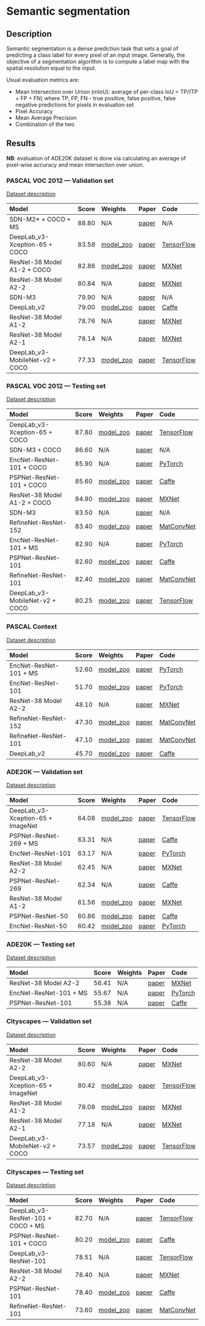 # Semantic segmentation

## Description

Semantic segmentation is a dense prediction task that sets a goal of predicting
a class label for every pixel of an input image. Generally, the objective of a
segmentation algorithm is to compute a label map with the spatial resolution
equal to the input.

Usual evaluation metrics are:

* Mean Intersection over Union (mIoU): average of per-class IoU = TP/(TP + FP + FN)
where TP, FP, FN - true positive, false positive, false negative
predictions for pixels in evaluation set
* Pixel Accuracy
* Mean Average Precision
* Combination of the two

## Results

**NB**: evaluation of ADE20K dataset is done via calculating an average of pixel-wise accuracy and mean intersection over union.

### PASCAL VOC 2012 — Validation set

[Dataset description](datasets/pascal_voc_2012_segmentation.md)

| Model | Score | Weights | Paper | Code |
|:------|:-----:|:--------|:------|:-----|
| SDN-M2* + COCO + MS                | 88.80 | N/A | [paper](https://arxiv.org/abs/1708.04943) | N/A |
| DeepLab_v3-Xception-65 + COCO      | 83.58 | [model_zoo](http://download.tensorflow.org/models/deeplabv3_pascal_train_aug_2018_01_04.tar.gz) | [paper](https://arxiv.org/abs/1706.05587) | [TensorFlow](https://github.com/tensorflow/models/tree/master/research/deeplab) |
| ResNet-38 Model A1-2  + COCO       | 82.86 | [model_zoo](https://cloudstor.aarnet.edu.au/plus/index.php/s/JKWePbLPlpfRDW4) | [paper](https://arxiv.org/abs/1611.10080) | [MXNet](https://github.com/itijyou/ademxapp) |
| ResNet-38 Model A2-2               | 80.84 | N/A | [paper](https://arxiv.org/abs/1611.10080) | [MXNet](https://github.com/itijyou/ademxapp) |
| SDN-M3                             | 79.90 | N/A | [paper](https://arxiv.org/abs/1708.04943) | N/A |
| DeepLab_v2                         | 79.00 | [model_zoo](https://bitbucket.org/aquariusjay/deeplab-public-ver2) | [paper](https://arxiv.org/abs/1606.00915) | [Caffe](https://bitbucket.org/aquariusjay/deeplab-public-ver2) |
| ResNet-38 Model A1-2               | 78.76 | N/A | [paper](https://arxiv.org/abs/1611.10080) | [MXNet](https://github.com/itijyou/ademxapp) |
| ResNet-38 Model A2-1               | 78.14 | N/A | [paper](https://arxiv.org/abs/1611.10080) | [MXNet](https://github.com/itijyou/ademxapp) |
| DeepLab_v3-MobileNet-v2 + COCO     | 77.33 | [model_zoo](http://download.tensorflow.org/models/deeplabv3_mnv2_pascal_train_aug_2018_01_29.tar.gz) | [paper](https://arxiv.org/abs/1706.05587) | [TensorFlow](https://github.com/tensorflow/models/tree/master/research/deeplab) |

### PASCAL VOC 2012 — Testing set

[Dataset description](datasets/pascal_voc_2012_segmentation.md)

| Model | Score | Weights | Paper | Code |
|:------|:-----:|:--------|:------|:-----|
| DeepLab_v3-Xception-65 + COCO      | 87.80 | [model_zoo](http://download.tensorflow.org/models/deeplabv3_pascal_trainval_2018_01_04.tar.gz) | [paper](https://arxiv.org/abs/1706.05587) | [TensorFlow](https://github.com/tensorflow/models/tree/master/research/deeplab) |
| SDN-M3 + COCO                      | 86.60 | N/A | [paper](https://arxiv.org/abs/1708.04943) | N/A |
| EncNet-ResNet-101 + COCO           | 85.90 | N/A | [paper](https://arxiv.org/abs/1803.08904) | [PyTorch](https://github.com/zhanghang1989/PyTorch-Encoding) |
| PSPNet-ResNet-101 + COCO           | 85.60 | [model_zoo](https://drive.google.com/open?id=0BzaU285cX7TCNVhETE5vVUdMYk0) | [paper](https://arxiv.org/abs/1612.01105) | [Caffe](https://github.com/hszhao/PSPNet)|
| ResNet-38 Model A1-2 + COCO        | 84.90 | [model_zoo](https://cloudstor.aarnet.edu.au/plus/index.php/s/YqNptRcboMD44Kd) | [paper](https://arxiv.org/abs/1611.10080) | [MXNet](https://github.com/itijyou/ademxapp) |
| SDN-M3                             | 83.50 | N/A | [paper](https://arxiv.org/abs/1708.04943) | N/A |
| RefineNet-ResNet-152               | 83.40 | [model_zoo](https://drive.google.com/open?id=1SMROCLfXldmCFnkCcCDyGWB0BSrttDMw) | [paper](https://arxiv.org/abs/1611.06612) | [MatConvNet](https://github.com/guosheng/refinenet) |
| EncNet-ResNet-101 + MS             | 82.90 | N/A | [paper](https://arxiv.org/abs/1803.08904) | [PyTorch](https://github.com/zhanghang1989/PyTorch-Encoding) |
| PSPNet-ResNet-101                  | 82.60 | [model_zoo](https://drive.google.com/open?id=0BzaU285cX7TCNVhETE5vVUdMYk0) | [paper](https://arxiv.org/abs/1612.01105) | [Caffe](https://github.com/hszhao/PSPNet) |
| RefineNet-ResNet-101               | 82.40 | [model_zoo](https://drive.google.com/open?id=1zaPvO9GRLWaEX9F_7puM5h7_CxOeNkfq) | [paper](https://arxiv.org/abs/1611.06612) | [MatConvNet](https://github.com/guosheng/refinenet) |
| DeepLab_v3-MobileNet-v2 + COCO     | 80.25 | [model_zoo](http://download.tensorflow.org/models/deeplabv3_mnv2_pascal_trainval_2018_01_29.tar.gz) | [paper](https://arxiv.org/abs/1706.05587) | [TensorFlow](https://github.com/tensorflow/models/tree/master/research/deeplab) |

### PASCAL Context

[Dataset description](datasets/pascal_context.md)

| Model | Score | Weights | Paper | Code |
|:------|:-----:|:--------|:------|:-----|
| EncNet-ResNet-101 + MS             | 52.60 | [model_zoo](https://hangzh.s3.amazonaws.com/encoding/models/encnet_resnet101_pcontext-6f7c3722.zip) | [paper](https://arxiv.org/abs/1803.08904) | [PyTorch](https://github.com/zhanghang1989/PyTorch-Encoding) |
| EncNet-ResNet-101                  | 51.70 | [model_zoo](https://hangzh.s3.amazonaws.com/encoding/models/encnet_resnet101_pcontext-6f7c3722.zip) | [paper](https://arxiv.org/abs/1803.08904) | [PyTorch](https://github.com/zhanghang1989/PyTorch-Encoding) |
| ResNet-38 Model A2-2               | 48.10 | N/A | [paper](https://arxiv.org/abs/1611.10080) | [MXNet](https://github.com/itijyou/ademxapp) |
| RefineNet-ResNet-152               | 47.30 | [model_zoo](https://drive.google.com/open?id=1eGEhsG0qCbsots5PCS6lLgVSKsHba1-M) | [paper](https://arxiv.org/abs/1611.06612) | [MatConvNet](https://github.com/guosheng/refinenet) |
| RefineNet-ResNet-101               | 47.10 | [model_zoo](https://drive.google.com/open?id=1v5MDf0_TBx4XLTEMR3mMNvnYDPacW9_o) | [paper](https://arxiv.org/abs/1611.06612) | [MatConvNet](https://github.com/guosheng/refinenet) |
| DeepLab_v2                         | 45.70 | [model_zoo](https://bitbucket.org/aquariusjay/deeplab-public-ver2) | [paper](https://arxiv.org/abs/1606.00915) | [Caffe](https://bitbucket.org/aquariusjay/deeplab-public-ver2) |

### ADE20K — Validation set

[Dataset description](datasets/ade20k.md)

| Model | Score | Weights | Paper | Code |
|:------|:-----:|:--------|:------|:-----|
| DeepLab_v3-Xception-65 + ImageNet  | 64.08 | [model_zoo](http://download.tensorflow.org/models/deeplabv3_xception_ade20k_train_2018_05_29.tar.gz) | [paper](https://arxiv.org/abs/1706.05587) | [TensorFlow](https://github.com/tensorflow/models/tree/master/research/deeplab) |
| PSPNet-ResNet-269 + MS             | 63.31 | N/A | [paper](https://arxiv.org/abs/1612.01105) | [Caffe](https://github.com/hszhao/PSPNet) |
| EncNet-ResNet-101                  | 63.17 | N/A | [paper](https://arxiv.org/abs/1803.08904) | [PyTorch](https://github.com/zhanghang1989/PyTorch-Encoding) |
| ResNet-38 Model A2-2               | 62.45 | N/A | [paper](https://arxiv.org/abs/1611.10080) | [MXNet](https://github.com/itijyou/ademxapp) |
| PSPNet-ResNet-269                  | 62.34 | N/A | [paper](https://arxiv.org/abs/1612.01105) | [Caffe](https://github.com/hszhao/PSPNet) |
| ResNet-38 Model A1-2               | 61.56 | [model_zoo](https://cloudstor.aarnet.edu.au/plus/index.php/s/E4JeZpmssK50kpn) | [paper](https://arxiv.org/abs/1611.10080) | [MXNet](https://github.com/itijyou/ademxapp) |
| PSPNet-ResNet-50                   | 60.86 | [model_zoo](https://drive.google.com/open?id=0BzaU285cX7TCN1R3QnUwQ0hoMTA) | [paper](https://arxiv.org/abs/1612.01105) | [Caffe](https://github.com/hszhao/PSPNet) |
| EncNet-ResNet-50                   | 60.42 | [model_zoo](encoding/models/encnet_resnet50_ade-558e8904.zip) | [paper](https://arxiv.org/abs/1803.08904) | [PyTorch](https://github.com/zhanghang1989/PyTorch-Encoding) |

### ADE20K — Testing set

[Dataset description](datasets/ade20k.md)

| Model | Score | Weights | Paper | Code |
|:------|:-----:|:--------|:------|:-----|
| ResNet-38 Model A2-2               | 56.41 | N/A | [paper](https://arxiv.org/abs/1611.10080) | [MXNet](https://github.com/itijyou/ademxapp) |
| EncNet-ResNet-101 + MS             | 55.67 | N/A | [paper](https://arxiv.org/abs/1803.08904) | [PyTorch](https://github.com/zhanghang1989/PyTorch-Encoding) |
| PSPNet-ResNet-101                  | 55.38 | N/A | [paper](https://arxiv.org/abs/1612.01105) | [Caffe](https://github.com/hszhao/PSPNet) |

### Cityscapes — Validation set

[Dataset description](datasets/cityscapes_semantic.md)

| Model | Score | Weights | Paper | Code |
|:------|:-----:|:--------|:------|:-----|
| ResNet-38 Model A2-2               | 80.60 | N/A | [paper](https://arxiv.org/abs/1611.10080) | [MXNet](https://github.com/itijyou/ademxapp) |
| DeepLab_v3-Xception-65 + ImageNet  | 80.42 | [model_zoo](http://download.tensorflow.org/models/deeplabv3_cityscapes_train_2018_02_06.tar.gz) | [paper](https://arxiv.org/abs/1706.05587) | [TensorFlow](https://github.com/tensorflow/models/tree/master/research/deeplab) |
| ResNet-38 Model A1-2               | 78.08 | [model_zoo](https://cloudstor.aarnet.edu.au/plus/index.php/s/2hbvpro6J4XKVIu) | [paper](https://arxiv.org/abs/1611.10080) | [MXNet](https://github.com/itijyou/ademxapp) |
| ResNet-38 Model A2-1               | 77.18 | N/A | [paper](https://arxiv.org/abs/1611.10080) | [MXNet](https://github.com/itijyou/ademxapp) |
| DeepLab_v3-MobileNet-v2 + COCO     | 73.57 | [model_zoo](http://download.tensorflow.org/models/deeplabv3_cityscapes_train_2018_02_06.tar.gz) | [paper](https://arxiv.org/abs/1706.05587) | [TensorFlow](https://github.com/tensorflow/models/tree/master/research/deeplab) |

### Cityscapes — Testing set

[Dataset description](datasets/cityscapes_semantic.md)

| Model | Score | Weights | Paper | Code |
|:------|:-----:|:--------|:------|:-----|
| DeepLab_v3-ResNet-101 + COCO + MS  | 82.70 | N/A | [paper](https://arxiv.org/abs/1706.05587) | [TensorFlow](https://github.com/tensorflow/models/tree/master/research/deeplab) |
| PSPNet-ResNet-101 + COCO           | 80.20 | [model_zoo](https://drive.google.com/file/d/0BzaU285cX7TCT1M3TmNfNjlUeEU/view) | [paper](https://arxiv.org/abs/1612.01105) | [Caffe](https://github.com/hszhao/PSPNet) |
| DeepLab_v3-ResNet-101              | 78.51 | N/A | [paper](https://arxiv.org/abs/1706.05587) | [TensorFlow](https://github.com/tensorflow/models/tree/master/research/deeplab) |
| ResNet-38 Model A2-2               | 78.40 | N/A | [paper](https://arxiv.org/abs/1611.10080) | [MXNet](https://github.com/itijyou/ademxapp) |
| PSPNet-ResNet-101                  | 78.40 | [model_zoo](https://drive.google.com/file/d/0BzaU285cX7TCT1M3TmNfNjlUeEU/view) | [paper](https://arxiv.org/abs/1612.01105) | [Caffe](https://github.com/hszhao/PSPNet) |
| RefineNet-ResNet-101               | 73.60 | [model_zoo](https://drive.google.com/open?id=17Fv9FZQLqfeyurbYJ7QJ-DC4HZBue9LA) | [paper](https://arxiv.org/abs/1611.06612) | [MatConvNet](https://github.com/guosheng/refinenet) |
